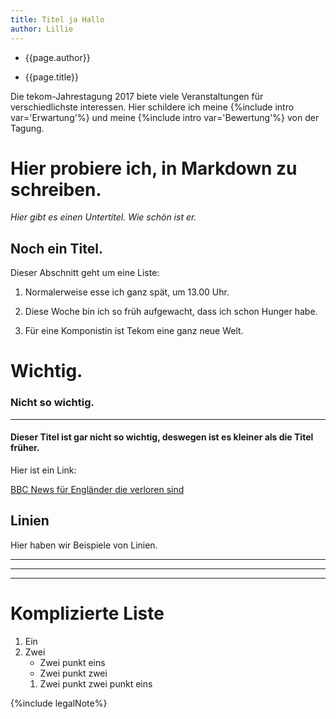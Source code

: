 ```yaml
---
title: Titel ja Hallo
author: Lillie
---
```


* {{page.author}}

* {{page.title}}

Die tekom-Jahrestagung 2017 biete viele Veranstaltungen für verschiedlichste interessen. Hier schildere ich meine {%include intro var='Erwartung'%} und meine {%include intro var='Bewertung'%} von der Tagung.


# Hier probiere ich, in Markdown zu schreiben.

_Hier gibt es einen Untertitel. Wie schön ist er._

## Noch ein Titel.

Dieser Abschnitt geht um eine Liste:

1. Normalerweise esse ich ganz spät, um 13.00 Uhr.

2. Diese Woche bin ich so früh aufgewacht, dass ich schon Hunger habe.

3. Für eine Komponistin ist Tekom eine ganz neue Welt.

# Wichtig.

### Nicht so wichtig.

___

#### Dieser Titel ist gar nicht so wichtig, deswegen ist es kleiner als die Titel früher.

Hier ist ein Link:

[BBC News für Engländer die verloren sind](http://bbc.co.uk/news/)



## Linien

Hier haben wir Beispiele von Linien.

***
---
___


# Komplizierte Liste

1. Ein
2. Zwei
   * Zwei punkt eins
   * Zwei punkt zwei
    1. Zwei punkt zwei punkt eins


{%include legalNote%}
